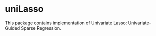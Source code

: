 # uniLasso

This package contains implementation of Univariate Lasso: Univariate-Guided Sparse Regression.

